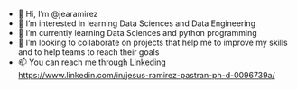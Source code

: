 - 👋 Hi, I’m @jearamirez
- 👀 I’m interested in learning Data Sciences and Data Engineering
- 🌱 I’m currently learning Data Sciences and python programming
- 💞️ I’m looking to collaborate on projects that help me to improve my skills and to help teams to reach their goals
- 📫 You can reach me through Linkeding https://www.linkedin.com/in/jesus-ramirez-pastran-ph-d-0096739a/

<!---
jearamirez/jearamirez is a ✨ special ✨ repository because its `README.md` (this file) appears on your GitHub profile.
You can click the Preview link to take a look at your changes.
--->
